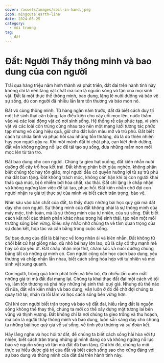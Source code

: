 ```yaml
---
cover: /assets/images/soil-in-hand.jpeg
icon: mingcute:earth-line
date: 2024-05-25
category:
  - môi trường
tag:
  - đất
---
```

# Đất: Người Thầy thông minh và bao dung của con người

Trải qua hàng triệu năm hình thành và phát triển, đất đai trên hành tinh này không chỉ là nền tảng vật chất mà còn là nguồn sống vô tận của mọi sinh vật. Đất là một thực thể thông minh, bao dung, lặng lẽ nuôi dưỡng và bảo vệ sự sống, dù con người đã nhiều lần làm tổn thương và bào mòn nó.

Đất vô cùng thông minh. Từ hàng ngàn năm trước, đất đã biết cách duy trì một hệ sinh thái cân bằng, tạo điều kiện cho cây cối mọc lên, nước thấm vào và các loài động vật có nơi sinh sống. Hệ thống rễ cây phức tạp, vi sinh vật và các loài côn trùng cùng nhau tạo nên một mạng lưới tương tác phức tạp nhưng vô cùng hiệu quả, giữ cho đất luôn màu mỡ và trù phú. Đất biết cách tự chữa lành và phục hồi sau những tổn thương, dù là do thiên nhiên hay con người gây ra. Khi một mảnh đất bị chặt phá, cạn kiệt dinh dưỡng, đất vẫn không ngừng nỗ lực để tái tạo sự sống, đưa những mầm non mới mọc lên từ tàn tro.

Đất bao dung cho con người. Chúng ta gieo hạt xuống, đất kiên nhẫn nuôi dưỡng để cây trổ hoa kết trái. Đất không phân biệt giàu nghèo, không phân biệt chủng tộc hay tôn giáo, mọi người đều có quyền hưởng lợi từ sự trù phú mà đất ban tặng. Đất không trách móc, không oán hận khi bị con người khai thác quá mức, bị ô nhiễm bởi hóa chất, rác thải. Đất chỉ lặng lẽ chấp nhận và không ngừng làm việc để tái tạo, phục hồi. Đất kiên nhẫn chờ đợi con người nhận ra giá trị thực sự của mình và biết cách trân trọng, bảo vệ.

Nhìn sâu vào bản chất của đất, ta thấy được những bài học quý giá mà đất dạy cho con người. Sự thông minh của đất không phải là sự thông minh của máy móc, tính toán, mà là sự thông minh của tự nhiên, của sự sống. Đất biết cách kết nối các thành phần khác nhau trong hệ sinh thái, tạo nên một môi trường sống bền vững. Điều này nhắc nhở chúng ta về tầm quan trọng của sự đoàn kết, hợp tác và cân bằng trong cuộc sống.

Sự bao dung của đất là bài học về lòng nhân ái và kiên nhẫn. Đất không từ chối bất cứ hạt giống nào, dù nhỏ bé hay lớn lao, dù là cây cổ thụ mạnh mẽ hay cỏ dại yếu ớt. Đất chấp nhận mọi thứ, chăm sóc và nuôi dưỡng chúng bằng tất cả những gì mình có. Con người cũng cần học cách bao dung, yêu thương và chấp nhận lẫn nhau, biết cách sống hòa hợp với tự nhiên và mọi sinh vật xung quanh.

Con người, trong quá trình phát triển và tiến bộ, đã nhiều lần quên mất những giá trị mà đất đai mang lại. Chúng ta khai thác đất đai một cách vô tội vạ, làm tổn thương và phá hủy những hệ sinh thái quý giá. Nhưng dù thế nào đi nữa, đất vẫn kiên nhẫn và bao dung, vẫn luôn ở đó để chờ đợi chúng ta quay trở lại, nhận ra lỗi lầm và học cách sống bền vững hơn.

Chỉ khi con người biết trân trọng và bảo vệ đất đai, hiểu rằng đất là nguồn sống không thể thay thế, chúng ta mới có thể xây dựng một tương lai bền vững và thịnh vượng. Đất không chỉ là nơi chúng ta gieo trồng và thu hoạch, mà còn là người thầy thông minh và bao dung, luôn sẵn sàng dạy cho chúng ta những bài học quý giá về sự sống, về tình yêu thương và sự đoàn kết.

Hãy lắng nghe và học hỏi từ đất, để chúng ta biết cách sống hài hòa với tự nhiên, biết cách trân trọng những gì mình đang có và không ngừng nỗ lực bảo vệ nguồn sống vô tận mà đất đã ban tặng. Chỉ khi đó, chúng ta mới thực sự hiểu được giá trị của đất và biết cách sống sao cho xứng đáng với sự bao dung và thông minh của đất đai trên hành tinh này.